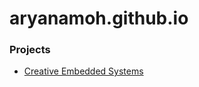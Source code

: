 # aryanamoh.github.io

### Projects
- [Creative Embedded Systems](https://aryanamoh.github.io/creative-embedded-systems/)
